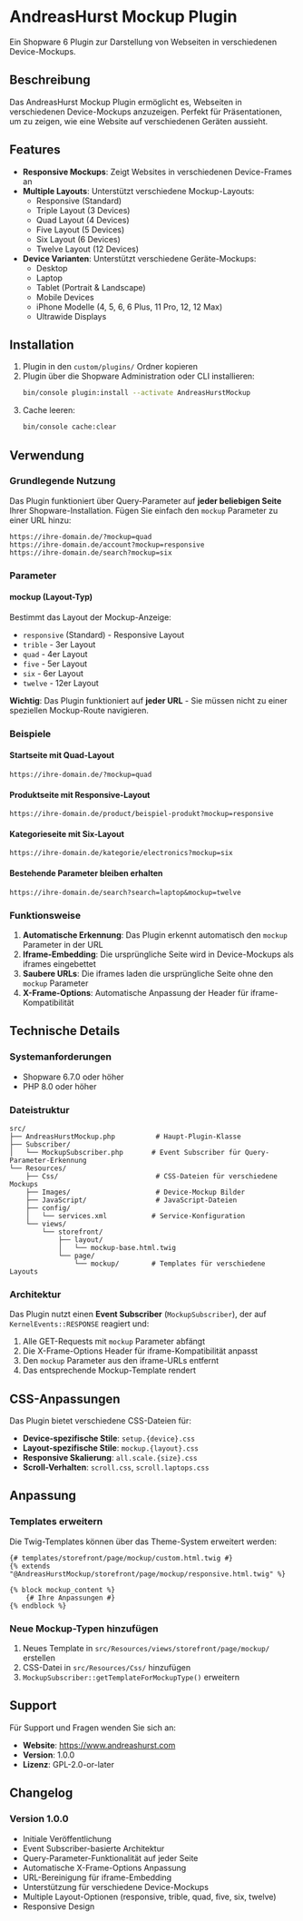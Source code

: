 # AndreasHurst Mockup Plugin

Ein Shopware 6 Plugin zur Darstellung von Webseiten in verschiedenen Device-Mockups.

## Beschreibung

Das AndreasHurst Mockup Plugin ermöglicht es, Webseiten in verschiedenen Device-Mockups anzuzeigen. Perfekt für Präsentationen, um zu zeigen, wie eine Website auf verschiedenen Geräten aussieht.

## Features

- **Responsive Mockups**: Zeigt Websites in verschiedenen Device-Frames an
- **Multiple Layouts**: Unterstützt verschiedene Mockup-Layouts:
  - Responsive (Standard)
  - Triple Layout (3 Devices)
  - Quad Layout (4 Devices)
  - Five Layout (5 Devices)
  - Six Layout (6 Devices)
  - Twelve Layout (12 Devices)
- **Device Varianten**: Unterstützt verschiedene Geräte-Mockups:
  - Desktop
  - Laptop
  - Tablet (Portrait & Landscape)
  - Mobile Devices
  - iPhone Modelle (4, 5, 6, 6 Plus, 11 Pro, 12, 12 Max)
  - Ultrawide Displays

## Installation

1. Plugin in den `custom/plugins/` Ordner kopieren
2. Plugin über die Shopware Administration oder CLI installieren:
   ```bash
   bin/console plugin:install --activate AndreasHurstMockup
   ```
3. Cache leeren:
   ```bash
   bin/console cache:clear
   ```

## Verwendung

### Grundlegende Nutzung
Das Plugin funktioniert über Query-Parameter auf **jeder beliebigen Seite** Ihrer Shopware-Installation. Fügen Sie einfach den `mockup` Parameter zu einer URL hinzu:

```
https://ihre-domain.de/?mockup=quad
https://ihre-domain.de/account?mockup=responsive
https://ihre-domain.de/search?mockup=six
```

### Parameter

#### mockup (Layout-Typ)
Bestimmt das Layout der Mockup-Anzeige:
- `responsive` (Standard) - Responsive Layout
- `trible` - 3er Layout
- `quad` - 4er Layout
- `five` - 5er Layout
- `six` - 6er Layout
- `twelve` - 12er Layout

**Wichtig**: Das Plugin funktioniert auf **jeder URL** - Sie müssen nicht zu einer speziellen Mockup-Route navigieren.

### Beispiele

#### Startseite mit Quad-Layout
```
https://ihre-domain.de/?mockup=quad
```

#### Produktseite mit Responsive-Layout
```
https://ihre-domain.de/product/beispiel-produkt?mockup=responsive
```

#### Kategorieseite mit Six-Layout
```
https://ihre-domain.de/kategorie/electronics?mockup=six
```

#### Bestehende Parameter bleiben erhalten
```
https://ihre-domain.de/search?search=laptop&mockup=twelve
```

### Funktionsweise

1. **Automatische Erkennung**: Das Plugin erkennt automatisch den `mockup` Parameter in der URL
2. **Iframe-Embedding**: Die ursprüngliche Seite wird in Device-Mockups als iframes eingebettet
3. **Saubere URLs**: Die iframes laden die ursprüngliche Seite ohne den `mockup` Parameter
4. **X-Frame-Options**: Automatische Anpassung der Header für iframe-Kompatibilität

## Technische Details

### Systemanforderungen
- Shopware 6.7.0 oder höher
- PHP 8.0 oder höher

### Dateistruktur
```
src/
├── AndreasHurstMockup.php          # Haupt-Plugin-Klasse
├── Subscriber/
│   └── MockupSubscriber.php       # Event Subscriber für Query-Parameter-Erkennung
└── Resources/
    ├── Css/                        # CSS-Dateien für verschiedene Mockups
    ├── Images/                     # Device-Mockup Bilder
    ├── JavaScript/                 # JavaScript-Dateien
    ├── config/
    │   └── services.xml           # Service-Konfiguration
    └── views/
        └── storefront/
            ├── layout/
            │   └── mockup-base.html.twig
            └── page/
                └── mockup/        # Templates für verschiedene Layouts
```

### Architektur
Das Plugin nutzt einen **Event Subscriber** (`MockupSubscriber`), der auf `KernelEvents::RESPONSE` reagiert und:
1. Alle GET-Requests mit `mockup` Parameter abfängt
2. Die X-Frame-Options Header für iframe-Kompatibilität anpasst
3. Den `mockup` Parameter aus den iframe-URLs entfernt
4. Das entsprechende Mockup-Template rendert

## CSS-Anpassungen

Das Plugin bietet verschiedene CSS-Dateien für:
- **Device-spezifische Stile**: `setup.{device}.css`
- **Layout-spezifische Stile**: `mockup.{layout}.css`
- **Responsive Skalierung**: `all.scale.{size}.css`
- **Scroll-Verhalten**: `scroll.css`, `scroll.laptops.css`

## Anpassung

### Templates erweitern
Die Twig-Templates können über das Theme-System erweitert werden:
```twig
{# templates/storefront/page/mockup/custom.html.twig #}
{% extends "@AndreasHurstMockup/storefront/page/mockup/responsive.html.twig" %}

{% block mockup_content %}
    {# Ihre Anpassungen #}
{% endblock %}
```

### Neue Mockup-Typen hinzufügen
1. Neues Template in `src/Resources/views/storefront/page/mockup/` erstellen
2. CSS-Datei in `src/Resources/Css/` hinzufügen
3. `MockupSubscriber::getTemplateForMockupType()` erweitern

## Support

Für Support und Fragen wenden Sie sich an:
- **Website**: https://www.andreashurst.com
- **Version**: 1.0.0
- **Lizenz**: GPL-2.0-or-later

## Changelog

### Version 1.0.0
- Initiale Veröffentlichung
- Event Subscriber-basierte Architektur
- Query-Parameter-Funktionalität auf jeder Seite
- Automatische X-Frame-Options Anpassung
- URL-Bereinigung für iframe-Embedding
- Unterstützung für verschiedene Device-Mockups
- Multiple Layout-Optionen (responsive, trible, quad, five, six, twelve)
- Responsive Design